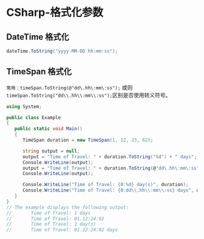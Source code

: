 # CSharp-格式化参数

## DateTime 格式化

```C#
dateTime.ToString("yyyy-MM-DD hh:mm:ss");
```
## TimeSpan 格式化

`常用：timeSpan.ToString(@"dd\.hh\:mm\:ss");` 或则 `timeSpan.ToString("dd\\.hh\\:mm\\:ss");`区别是否使用转义符号。

```C#
using System;

public class Example
{
   public static void Main()
   {
      TimeSpan duration = new TimeSpan(1, 12, 23, 62);

      string output = null;
      output = "Time of Travel: " + duration.ToString("%d") + " days";
      Console.WriteLine(output);
      output = "Time of Travel: " + duration.ToString(@"dd\.hh\:mm\:ss");
      Console.WriteLine(output);

      Console.WriteLine("Time of Travel: {0:%d} day(s)", duration);
      Console.WriteLine("Time of Travel: {0:dd\\.hh\\:mm\\:ss} days", duration);
   }
}
// The example displays the following output:
//       Time of Travel: 1 days
//       Time of Travel: 01.12:24:02
//       Time of Travel: 1 day(s)
//       Time of Travel: 01.12:24:02 days
```